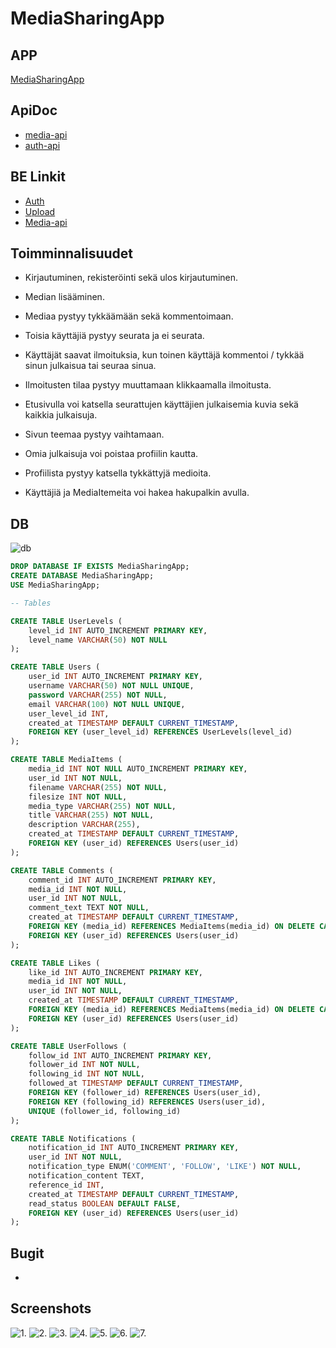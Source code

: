 
# MediaSharingApp


## APP

[MediaSharingApp](http://10.120.32.91/)


## ApiDoc

* [media-api](http://10.120.32.91/media-api/)
* [auth-api](http://10.120.32.91/auth-api/)

## BE Linkit

* [Auth](http://10.120.32.91/auth-api/api/v1)
* [Upload](http://10.120.32.91/upload-api/api/v1)
* [Media-api](http://10.120.32.91/media-api/api/v1)


## Toimminnalisuudet

* Kirjautuminen, rekisteröinti sekä ulos kirjautuminen.

* Median lisääminen.

* Mediaa pystyy tykkäämään sekä kommentoimaan.

* Toisia käyttäjiä pystyy seurata ja ei seurata.

* Käyttäjät saavat ilmoituksia, kun toinen käyttäjä kommentoi / tykkää sinun julkaisua tai seuraa sinua.

* Ilmoitusten tilaa pystyy muuttamaan klikkaamalla ilmoitusta.

* Etusivulla voi katsella seurattujen käyttäjien julkaisemia kuvia sekä kaikkia julkaisuja.

* Sivun teemaa pystyy vaihtamaan.

* Omia julkaisuja voi poistaa profiilin kautta.

* Profiilista pystyy katsella tykkättyjä medioita.

* Käyttäjiä ja MediaItemeita voi hakea hakupalkin avulla.

## DB

![db](ss/dbd.png)

```sql
DROP DATABASE IF EXISTS MediaSharingApp;
CREATE DATABASE MediaSharingApp;
USE MediaSharingApp;

-- Tables

CREATE TABLE UserLevels (
    level_id INT AUTO_INCREMENT PRIMARY KEY,
    level_name VARCHAR(50) NOT NULL
);

CREATE TABLE Users (
    user_id INT AUTO_INCREMENT PRIMARY KEY,
    username VARCHAR(50) NOT NULL UNIQUE,
    password VARCHAR(255) NOT NULL,
    email VARCHAR(100) NOT NULL UNIQUE,
    user_level_id INT,
    created_at TIMESTAMP DEFAULT CURRENT_TIMESTAMP,
    FOREIGN KEY (user_level_id) REFERENCES UserLevels(level_id)
);

CREATE TABLE MediaItems (
    media_id INT NOT NULL AUTO_INCREMENT PRIMARY KEY,
    user_id INT NOT NULL,
    filename VARCHAR(255) NOT NULL,
    filesize INT NOT NULL,
    media_type VARCHAR(255) NOT NULL,
    title VARCHAR(255) NOT NULL,
    description VARCHAR(255),
    created_at TIMESTAMP DEFAULT CURRENT_TIMESTAMP,
    FOREIGN KEY (user_id) REFERENCES Users(user_id)
);

CREATE TABLE Comments (
    comment_id INT AUTO_INCREMENT PRIMARY KEY,
    media_id INT NOT NULL,
    user_id INT NOT NULL,
    comment_text TEXT NOT NULL,
    created_at TIMESTAMP DEFAULT CURRENT_TIMESTAMP,
    FOREIGN KEY (media_id) REFERENCES MediaItems(media_id) ON DELETE CASCADE,
    FOREIGN KEY (user_id) REFERENCES Users(user_id)
);

CREATE TABLE Likes (
    like_id INT AUTO_INCREMENT PRIMARY KEY,
    media_id INT NOT NULL,
    user_id INT NOT NULL,
    created_at TIMESTAMP DEFAULT CURRENT_TIMESTAMP,
    FOREIGN KEY (media_id) REFERENCES MediaItems(media_id) ON DELETE CASCADE,
    FOREIGN KEY (user_id) REFERENCES Users(user_id)
);

CREATE TABLE UserFollows (
    follow_id INT AUTO_INCREMENT PRIMARY KEY,
    follower_id INT NOT NULL,
    following_id INT NOT NULL,
    followed_at TIMESTAMP DEFAULT CURRENT_TIMESTAMP,
    FOREIGN KEY (follower_id) REFERENCES Users(user_id),
    FOREIGN KEY (following_id) REFERENCES Users(user_id),
    UNIQUE (follower_id, following_id)
);

CREATE TABLE Notifications (
    notification_id INT AUTO_INCREMENT PRIMARY KEY,
    user_id INT NOT NULL,
    notification_type ENUM('COMMENT', 'FOLLOW', 'LIKE') NOT NULL,
    notification_content TEXT,
    reference_id INT,
    created_at TIMESTAMP DEFAULT CURRENT_TIMESTAMP,
    read_status BOOLEAN DEFAULT FALSE,
    FOREIGN KEY (user_id) REFERENCES Users(user_id)
);
```

## Bugit

-


## Screenshots

![1.](ss/IMG_6972.jpg)
![2.](ss/IMG_6973.jpg)
![3.](ss/IMG_6974.jpg)
![4.](ss/IMG_6975.jpg)
![5.](ss/IMG_6976.jpg)
![6.](ss/IMG_6977.jpg)
![7.](ss/IMG_6978.jpg)

